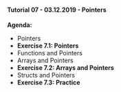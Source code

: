 #### Tutorial 07 - 03.12.2019 - Pointers

**Agenda:**
* Pointers
* **Exercise 7.1: Pointers**
* Functions and Pointers
* Arrays and Pointers
* **Exercise 7.2: Arrays and Pointers**
* Structs and Pointers
* **Exercise 7.3: Practice**